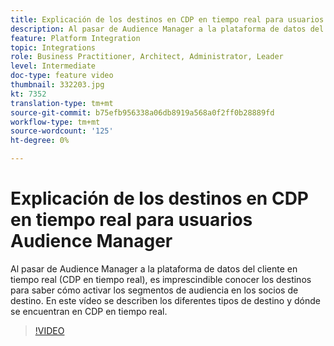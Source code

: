 ```yaml
---
title: Explicación de los destinos en CDP en tiempo real para usuarios Audience Manager
description: Al pasar de Audience Manager a la plataforma de datos del cliente en tiempo real (CDP en tiempo real), es imprescindible conocer los destinos para saber cómo activar los segmentos de audiencia en los socios de destino. En este vídeo se describen los diferentes tipos de destino y dónde se encuentran en CDP en tiempo real.
feature: Platform Integration
topic: Integrations
role: Business Practitioner, Architect, Administrator, Leader
level: Intermediate
doc-type: feature video
thumbnail: 332203.jpg
kt: 7352
translation-type: tm+mt
source-git-commit: b75efb956338a06db8919a568a0f2ff0b28889fd
workflow-type: tm+mt
source-wordcount: '125'
ht-degree: 0%

---
```



# Explicación de los destinos en CDP en tiempo real para usuarios Audience Manager

Al pasar de Audience Manager a la plataforma de datos del cliente en tiempo real (CDP en tiempo real), es imprescindible conocer los destinos para saber cómo activar los segmentos de audiencia en los socios de destino. En este vídeo se describen los diferentes tipos de destino y dónde se encuentran en CDP en tiempo real.

>[!VIDEO](https://video.tv.adobe.com/v/332203/?quality=12&learn=on)
